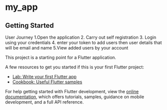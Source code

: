 # my_app

## Getting Started

User Journey
1.Open the application
2. Carry out self registration
3. Login using your credentials
4. enter your token to add users then user details that will be email and name
5.View added users by your account

This project is a starting point for a Flutter application.

A few resources to get you started if this is your first Flutter project:

- [Lab: Write your first Flutter app](https://docs.flutter.dev/get-started/codelab)
- [Cookbook: Useful Flutter samples](https://docs.flutter.dev/cookbook)

For help getting started with Flutter development, view the
[online documentation](https://docs.flutter.dev/), which offers tutorials,
samples, guidance on mobile development, and a full API reference.
